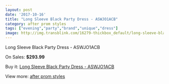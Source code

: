 ```yaml
---
layout: post
date: '2017-10-16'
title: "Long Sleeve Black Party Dress - ASWJO1ACB"
category: after prom styles
tags: ["evening","party","brand","unique","dress"]
image: http://img.transblink.com/16279-thickbox_default/long-sleeve-black-party-dress-aswjo1acb.jpg
---
```

Long Sleeve Black Party Dress - ASWJO1ACB

On Sales: **$293.99**
<a href="https://www.transblink.com/en/after-prom-styles/5153-long-sleeve-black-party-dress-aswjo1acb.html"><amp-img layout="responsive" width="600" height="600" src="//img.transblink.com/16279-thickbox_default/long-sleeve-black-party-dress-aswjo1acb.jpg" alt="Long Sleeve Black Party Dress - ASWJO1ACB 0" /></a>
<a href="https://www.transblink.com/en/after-prom-styles/5153-long-sleeve-black-party-dress-aswjo1acb.html"><amp-img layout="responsive" width="600" height="600" src="//img.transblink.com/16281-thickbox_default/long-sleeve-black-party-dress-aswjo1acb.jpg" alt="Long Sleeve Black Party Dress - ASWJO1ACB 1" /></a>
<a href="https://www.transblink.com/en/after-prom-styles/5153-long-sleeve-black-party-dress-aswjo1acb.html"><amp-img layout="responsive" width="600" height="600" src="//img.transblink.com/16280-thickbox_default/long-sleeve-black-party-dress-aswjo1acb.jpg" alt="Long Sleeve Black Party Dress - ASWJO1ACB 2" /></a>

Buy it: [Long Sleeve Black Party Dress - ASWJO1ACB](https://www.transblink.com/en/after-prom-styles/5153-long-sleeve-black-party-dress-aswjo1acb.html "Long Sleeve Black Party Dress - ASWJO1ACB")

View more: [after prom styles](https://www.transblink.com/en/55-after-prom-styles "after prom styles")